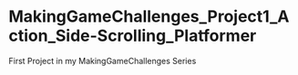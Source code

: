 # MakingGameChallenges_Project1_Action_Side-Scrolling_Platformer
First Project in my MakingGameChallenges Series
